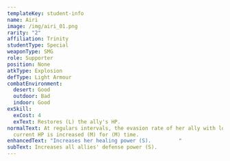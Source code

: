 ```yaml
---
templateKey: student-info
name: Airi
image: /img/airi_01.png
rarity: "2"
affiliation: Trinity
studentType: Special
weaponType: SMG
role: Supporter
position: None
atkType: Explosion
defType: Light Armour
combatEnvironment:
  desert: Good
  outdoor: Bad
  indoor: Good
exSkill:
  exCost: 4
  exText: Restores (L) the ally's HP.
normalText: At regulars intervals, the evasion rate of her ally with lowest
  current HP is increased (M) for (M) time.
enhancedText: "Increases her healing power (S).         "
subText: Increases all allies' defense power (S).
---
```

